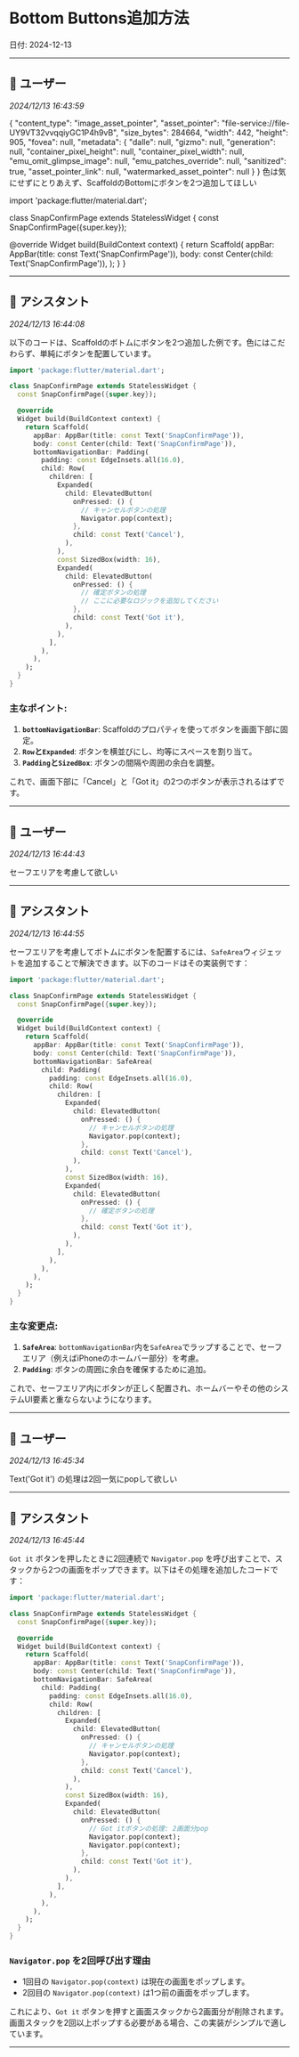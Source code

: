 # Bottom Buttons追加方法

日付: 2024-12-13

---

## 👤 ユーザー
*2024/12/13 16:43:59*

{
  "content\_type": "image\_asset\_pointer",
  "asset\_pointer": "file-service://file-UY9VT32vvqqiyGC1P4h9vB",
  "size\_bytes": 284664,
  "width": 442,
  "height": 905,
  "fovea": null,
  "metadata": {
    "dalle": null,
    "gizmo": null,
    "generation": null,
    "container\_pixel\_height": null,
    "container\_pixel\_width": null,
    "emu\_omit\_glimpse\_image": null,
    "emu\_patches\_override": null,
    "sanitized": true,
    "asset\_pointer\_link": null,
    "watermarked\_asset\_pointer": null
  }
}
色は気にせずにとりあえず、ScaffoldのBottomにボタンを2つ追加してほしい

import 'package:flutter/material.dart';

class SnapConfirmPage extends StatelessWidget {
  const SnapConfirmPage({super.key});

  @override
  Widget build(BuildContext context) {
    return Scaffold(
      appBar: AppBar(title: const Text('SnapConfirmPage')),
      body: const Center(child: Text('SnapConfirmPage')),
    );
  }
}

---

## 🤖 アシスタント
*2024/12/13 16:44:08*

以下のコードは、Scaffoldのボトムにボタンを2つ追加した例です。色にはこだわらず、単純にボタンを配置しています。

```dart
import 'package:flutter/material.dart';

class SnapConfirmPage extends StatelessWidget {
  const SnapConfirmPage({super.key});

  @override
  Widget build(BuildContext context) {
    return Scaffold(
      appBar: AppBar(title: const Text('SnapConfirmPage')),
      body: const Center(child: Text('SnapConfirmPage')),
      bottomNavigationBar: Padding(
        padding: const EdgeInsets.all(16.0),
        child: Row(
          children: [
            Expanded(
              child: ElevatedButton(
                onPressed: () {
                  // キャンセルボタンの処理
                  Navigator.pop(context);
                },
                child: const Text('Cancel'),
              ),
            ),
            const SizedBox(width: 16),
            Expanded(
              child: ElevatedButton(
                onPressed: () {
                  // 確定ボタンの処理
                  // ここに必要なロジックを追加してください
                },
                child: const Text('Got it'),
              ),
            ),
          ],
        ),
      ),
    );
  }
}
```

### 主なポイント:
1. **`bottomNavigationBar`**: Scaffoldのプロパティを使ってボタンを画面下部に固定。
2. **`Row`と`Expanded`**: ボタンを横並びにし、均等にスペースを割り当て。
3. **`Padding`と`SizedBox`**: ボタンの間隔や周囲の余白を調整。

これで、画面下部に「Cancel」と「Got it」の2つのボタンが表示されるはずです。

---

## 👤 ユーザー
*2024/12/13 16:44:43*

セーフエリアを考慮して欲しい

---

## 🤖 アシスタント
*2024/12/13 16:44:55*

セーフエリアを考慮してボトムにボタンを配置するには、`SafeArea`ウィジェットを追加することで解決できます。以下のコードはその実装例です：

```dart
import 'package:flutter/material.dart';

class SnapConfirmPage extends StatelessWidget {
  const SnapConfirmPage({super.key});

  @override
  Widget build(BuildContext context) {
    return Scaffold(
      appBar: AppBar(title: const Text('SnapConfirmPage')),
      body: const Center(child: Text('SnapConfirmPage')),
      bottomNavigationBar: SafeArea(
        child: Padding(
          padding: const EdgeInsets.all(16.0),
          child: Row(
            children: [
              Expanded(
                child: ElevatedButton(
                  onPressed: () {
                    // キャンセルボタンの処理
                    Navigator.pop(context);
                  },
                  child: const Text('Cancel'),
                ),
              ),
              const SizedBox(width: 16),
              Expanded(
                child: ElevatedButton(
                  onPressed: () {
                    // 確定ボタンの処理
                  },
                  child: const Text('Got it'),
                ),
              ),
            ],
          ),
        ),
      ),
    );
  }
}
```

### 主な変更点:
1. **`SafeArea`**: `bottomNavigationBar`内を`SafeArea`でラップすることで、セーフエリア（例えばiPhoneのホームバー部分）を考慮。
2. **`Padding`**: ボタンの周囲に余白を確保するために追加。

これで、セーフエリア内にボタンが正しく配置され、ホームバーやその他のシステムUI要素と重ならないようになります。

---

## 👤 ユーザー
*2024/12/13 16:45:34*

Text('Got it') の処理は2回一気にpopして欲しい

---

## 🤖 アシスタント
*2024/12/13 16:45:44*

`Got it` ボタンを押したときに2回連続で `Navigator.pop` を呼び出すことで、スタックから2つの画面をポップできます。以下はその処理を追加したコードです：

```dart
import 'package:flutter/material.dart';

class SnapConfirmPage extends StatelessWidget {
  const SnapConfirmPage({super.key});

  @override
  Widget build(BuildContext context) {
    return Scaffold(
      appBar: AppBar(title: const Text('SnapConfirmPage')),
      body: const Center(child: Text('SnapConfirmPage')),
      bottomNavigationBar: SafeArea(
        child: Padding(
          padding: const EdgeInsets.all(16.0),
          child: Row(
            children: [
              Expanded(
                child: ElevatedButton(
                  onPressed: () {
                    // キャンセルボタンの処理
                    Navigator.pop(context);
                  },
                  child: const Text('Cancel'),
                ),
              ),
              const SizedBox(width: 16),
              Expanded(
                child: ElevatedButton(
                  onPressed: () {
                    // Got itボタンの処理: 2画面分pop
                    Navigator.pop(context);
                    Navigator.pop(context);
                  },
                  child: const Text('Got it'),
                ),
              ),
            ],
          ),
        ),
      ),
    );
  }
}
```

### `Navigator.pop` を2回呼び出す理由
- 1回目の `Navigator.pop(context)` は現在の画面をポップします。
- 2回目の `Navigator.pop(context)` は1つ前の画面をポップします。

これにより、`Got it` ボタンを押すと画面スタックから2画面分が削除されます。画面スタックを2回以上ポップする必要がある場合、この実装がシンプルで適しています。

---
